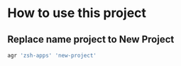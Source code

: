 # How to use this project

## Replace name project to New Project

```bash
agr 'zsh-apps' 'new-project'
```
